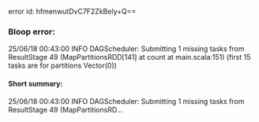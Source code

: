 error id: hfmenwutDvC7F2ZkBely+Q==
### Bloop error:

25/06/18 00:43:00 INFO DAGScheduler: Submitting 1 missing tasks from ResultStage 49 (MapPartitionsRDD[141] at count at main.scala:151) (first 15 tasks are for partitions Vector(0))
#### Short summary: 

25/06/18 00:43:00 INFO DAGScheduler: Submitting 1 missing tasks from ResultStage 49 (MapPartitionsRD...